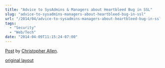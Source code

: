 ```yaml
---
title: "Advice to SysAdmins & Managers about Heartbleed Bug in SSL"
slug: "advice-to-sysadmins-managers-about-heartbleed-bug-in-ssl"
url: "/2014/04/advice-to-sysadmins-managers-about-heartbleed-bug-in-ssl.html"
tags:
  - "Security"
  - "Web/Tech"
date: "2014-04-09T11:15:24-07:00"
---
```

<div id="fb-root"></div> <script id="facebook-jssdk" src="//connect.facebook.net/en_US/all.js#xfbml=1"></script>
<div class="fb-post" data-href="https://www.facebook.com/ChristopherRayAllen/posts/10152340021285540" data-width="600"><div class="fb-xfbml-parse-ignore"><a href="https://www.facebook.com/ChristopherRayAllen/posts/10152340021285540">Post</a> by <a href="https://www.facebook.com/ChristopherRayAllen">Christopher Allen</a>.</div></div>
<p class="previous"><a href="/previous/2014/04/advice-to-sysadmins-managers-about-heartbleed-bug-in-ssl.html" rel="syndication" class="u-syndication" >original layout</a></p>
